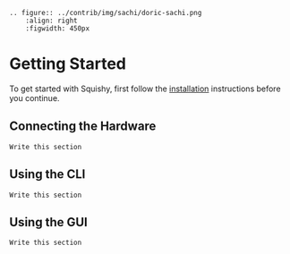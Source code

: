 ```{eval-rst}
.. figure:: ../contrib/img/sachi/doric-sachi.png
	:align: right
	:figwidth: 450px
```

# Getting Started

To get started with Squishy, first follow the [installation](install.md) instructions before you continue.



## Connecting the Hardware

```{todo}
Write this section
```

## Using the CLI

```{todo}
Write this section
```


## Using the GUI

```{todo}
Write this section
```
